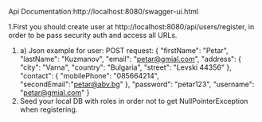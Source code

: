 Api Documentation:http://localhost:8080/swagger-ui.html

1.First you should create user at http://localhost:8080/api/users/register,
in order to be pass security auth and access all URLs. 
1. a) Json example for user: POST request:
	{
    	"firstName": "Petar",
    	"lastName": "Kuzmanov",
    	"email": "petar@gmial.com",
    	"address": {
    		"city": "Varna",
    		"country": "Bulgaria",
    		"street": "Levski 44356"
    	},
    	"contact": {
    		"mobilePhone": "085664214",
    		"secondEmail":"petar@abv.bg"
    	},
    	"password": "petar123",
    	"username": "petar@gmial.com"
    }
2. Seed your local DB with roles in order not to get NullPointerException when
registering.